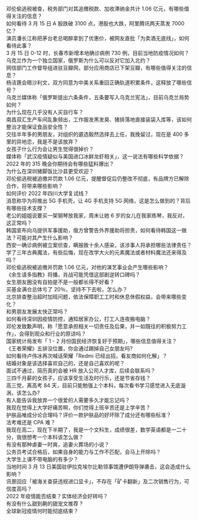 邓伦偷逃税被查，税务部门对其追缴税款、加收滞纳金共计 1.06 亿元，有哪些值得关注的信息？  
如何看待 3 月 15 日 A 股跌破 3100 点，港股也大跌，阿里腾讯两天蒸发 7000 亿？  
演员潘长江称把茅台老总喝醉拿到了优惠价，被网友直批「为卖酒无底线」，如何看待此事？  
3 月 15 日 0-12 时，长春市新增本地确诊病例 730 例，目前当地防疫情况如何？  
乌克兰作为一个独立国家，俄罗斯为什么可以反对它加入北约？  
网信部门工作督导组进驻豆瓣网，部分应用商店已下架豆瓣，有哪些值得关注的信息？  
杨洁篪会晤沙利文，双方同意为中美关系重回正确轨道积累条件，这释放了哪些信号？  
乌克兰媒体称「俄罗斯提出六条条件，五条要写入乌克兰宪法」，目前乌克兰局势如何？  
为什么现在几乎没有人买自行车？  
南昌双汇生产车间乱象频出，工作服发黑发臭、猪排落地直接装袋入库等，该如何整治才能保证食品安全性？  
交往半年多的男朋友，对组织的遴选毅然选择去上任，我挽留过，现在是 400 多里的异地恋，我是不是该放弃？  
女孩子什么行为会让男生觉得很掉价？  
媒体称「武汉疫情疑似与美国进口冰鲜龙虾相关」，这一说法有哪些科学依据？  
2022 年的 315 晚会你期待会有哪些猛料爆出？  
为什么在深圳猪脚饭比沙县更受欢迎？  
邓伦偷逃税被追缴并罚款 1.06 亿元，提醒督促后仍整改不彻底，有品牌方已解除合作，将带来哪些影响？  
如何评价 2022 年四川大学复试线？  
消息称华为将推出 5G 手机壳，让 4G 手机支持 5G 网络，这是怎么做到的？背后有哪些技术支撑？  
老公的姐姐说要买一架钢琴放我家，周末让她 6 岁的女儿在我家练琴，我反对，这正常吗？  
韩国宣布向乌提供军事援助，俄方曾警告外界援助将担责，如何看待韩国这一做法？可能对其产生什么影响？  
西安一确诊病例被立案侦查，瞒报致十余人感染，该涉事人将承担哪些法律责任？  
学了三年古典魔法，有些后悔，现在改学大火的元素魔法或者材料魔法还来得及吗？  
邓伦偷逃税被追缴并罚款 1.06 亿元，对他的演艺事业会产生哪些影响？  
《余生请多指教》将播，肖战可能凭借这部剧逆转口碑吗？  
女生朋友圈没有自拍是不是一般都长得不好看？  
买基金满仓总体亏了 20％，坚持不下去啦，怎么办？  
北京排查整治超时加班问题，依法保障职工工时和休息休假权益，会带来哪些变化？  
和男朋友发展太快正常吗？  
如何看待深圳因疫情防控，通知居家办公，打工人连夜搬电脑？  
邓伦发致歉声明，称「愿意承担相关一切责任及后果，并一如既往的积极努力工作」，会得到观众和行业的原谅吗？  
国家统计局发布「 1 - 2 月份国民经济恢复好于预期」，哪些信息值得关注？  
《王者荣耀》五排没位置，你会通过踢掉自己女朋友吗?  
如何看待卢伟冰再次喊话荣耀「Redmi 已经出招，看友商如何化解」？  
结婚对象是该选择喜欢自己的，还是自己喜欢的呢？  
面试不通过，简历真的会被 HR 放入公司人才库，后续会联系吗？  
三四千月薪的女孩子，应该享受生活及时行乐，还是节省存钱？  
高三党，离高考 84 天，目前只能勉强上个本科，每次看书学习感觉进入无底漩涡，该怎么办?  
有人能告诉我放弃一个很爱的人需要多久才能忘记吗？  
我现在觉得上大学好痛苦啊，你们觉得上班辛苦还是上学辛苦？  
护肤品唯成分论合理吗？评价一款护肤品的好坏除了成分还有哪些标准？  
法考难还是 CPA 难？  
我现在高二，现在下半期了，我是一个文科生，成绩很差，数学英语都是一二十分，我很想考一个本科该怎么做？  
有没有那种虐妻一时爽，追妻火葬场的小说？  
公务员考试合格后，如果自身的能力与工作不匹配，会马上开除吗？  
大学生上课不带电脑的有多少？  
当地时间 3 月 13 日美国驻伊拉克埃尔比勒领事馆遭伊朗导弹袭击，这会造成什么影响？  
讯景回应「被海关查获违规进口显卡」，不存在「矿卡翻新」及二次销售行为，可信度高吗？  
2022 年疫情能否结束？实体经济会好转吗？  
有没有什么甜到齁的甜宠文推荐   ?  
全球新冠疫情何时能彻底结束？  
